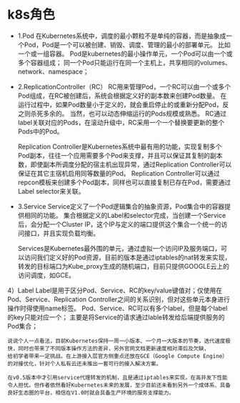 # k8s角色

- 1.Pod
	在Kubernetes系统中，调度的最小颗粒不是单纯的容器，而是抽象成一个Pod，Pod是一个可以被创建、销毁、调度、管理的最小的部署单元。
	比如一个或一组容器。
	Pod是kubernetes的最小操作单元，一个Pod可以由一个或多个容器组成；
	同一个Pod只能运行在同一个主机上，共享相同的volumes、network、namespace；
  

- 2.ReplicationController（RC）
	RC用来管理Pod，一个RC可以由一个或多个Pod组成，在RC被创建后，系统会根据定义好的副本数来创建Pod数量。
	在运行过程中，如果Pod数量小于定义的，就会重启停止的或重新分配Pod，反之则杀死多余的。
	当然，也可以动态伸缩运行的Pods规模或熟悉。
	RC通过label关联对应的Pods，在滚动升级中，RC采用一个一个替换要更新的整个Pods中的Pod。
  
	Replication Controller是Kubernetes系统中最有用的功能，实现复制多个Pod副本，往往一个应用需要多个Pod来支撑，并且可以保证其复制的副本数，即使副本所调度分配的宿主机出现异常，通过Replication Controller可以保证在其它主宿机启用同等数量的Pod。
	Replication Controller可以通过repcon模板来创建多个Pod副本，同样也可以直接复制已存在Pod，需要通过Label selector来关联。
  
- 3.Service
	Service定义了一个Pod逻辑集合的抽象资源，Pod集合中的容器提供相同的功能。
	集合根据定义的Label和selector完成，当创建一个Service后，会分配一个Cluster IP，这个IP与定义的端口提供这个集合一个统一的访问接口，并且实现负载均衡。
  
	Services是Kubernetes最外围的单元，通过虚拟一个访问IP及服务端口，可以访问我们定义好的Pod资源，目前的版本是通过iptables的nat转发来实现，转发的目标端口为Kube_proxy生成的随机端口，目前只提供GOOGLE云上的访问调度，如GCE。
   
4）Label
	Label是用于区分Pod、Service、RC的key/value键值对；仅使用在Pod、Service、Replication Controller之间的关系识别，但对这些单元本身进行操作时得使用name标签。
	Pod、Service、RC可以有多个label，但是每个label的key只能对应一个；
	主要是将Service的请求通过lable转发给后端提供服务的Pod集合；
  


	说说个人一点看法，目前Kubernetes保持一周一小版本、一个月一大版本的节奏，迭代速度极快，同时也带来了不同版本操作方法的差异，另外官网文档更新速度相对滞后及欠缺，
	给初学者带来一定挑战。在上游接入层官方侧重点还放在GCE（Google Compute Engine）的对接优化，针对个人私有云还未推出一套可行的接入解决方案。

	在v0.5版本中才引用service代理转发的机制，且是通过iptables来实现，在高并发下性能令人担忧。但作者依然看好Kubernetes未来的发展，至少目前还未看到另外一个成体系、具备良好生态圈的平台，相信在V1.0时就会具备生产环境的服务支撑能力。
